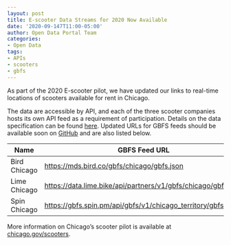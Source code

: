 ```yaml
---
layout: post
title: E-scooter Data Streams for 2020 Now Available
date: '2020-09-147T11:00-05:00'
author: Open Data Portal Team
categories:
- Open Data
tags:
- APIs
- scooters
- gbfs
---
```

As part of the 2020 E-scooter pilot, we have updated our links to real-time locations of scooters available for rent in Chicago.
 
The data are accessible by API, and each of the three scooter companies hosts its own API feed as a requirement of participation. Details on the data specification can be found [here](https://github.com/dsgermain/gbfs/tree/f76251ad4c754b62defc42562887724f287b73ea). Updated URLs for GBFS feeds should be available soon on [GitHub](https://github.com/NABSA/gbfs/blob/master/systems.csv) and are also listed below.

| Name | GBFS Feed URL | 
| ---- |-------------- |
| Bird Chicago | https://mds.bird.co/gbfs/chicago/gbfs.json |
| Lime Chicago | https://data.lime.bike/api/partners/v1/gbfs/chicago/gbfs.json |
| Spin Chicago | https://gbfs.spin.pm/api/gbfs/v1/chicago_territory/gbfs |

More information on Chicago’s scooter pilot is available at [chicago.gov/scooters](https://chicago.gov/scooters).
